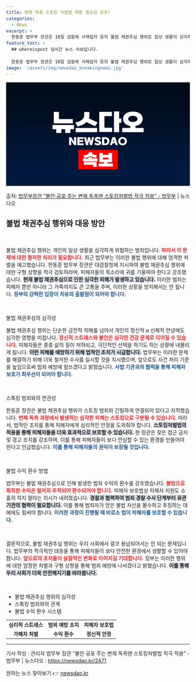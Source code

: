 ```yaml
---
title: 변제 독촉 스토킹 처벌법 적용 필요성 강조!
categories:
  - News
excerpt: >
  한동훈 법무부 장관은 10일 검찰에 사채업자 등의 불법 채권추심 행위로 일상 생활이 심각하게 위협받았다는 피…
feature_text: >
  ## whereispost 실시간 뉴스 속보입니다.

  한동훈 법무부 장관은 10일 검찰에 사채업자 등의 불법 채권추심 행위로 일상 생활이 심각하게 위협받았다는 피…
image: '/assets/img/newsdao_breakingnews.jpg'
---
```


![뉴스다오 속보](/assets/img/newsdao_breakingnews.jpg)

<p>출처: <a href="https://newsdao.kr/2471" rel="dofollow">법무부장관 “불안·공포 주는 변제 독촉땐 스토킹처벌법 적극 적용” - 법무부</a> | 뉴스다오</p>

<h2 data-ke-size="size26">불법 채권추심 행위와 대응 방안</h2>

<p data-ke-size="size16">&nbsp;</p>

불법 채권추심 행위는 개인의 일상 생활을 심각하게 위협하는 범죄입니다. <b><span style="color: #ee2323;">따라서 이 문제에 대한 철저한 처리가 필요합니다.</span></b> 최근 법무부는 이러한 불법 행위에 대해 엄격한 처벌을 예고했습니다. 한동훈 법무부 장관은 대검찰청에 지시하여 불법 채권추심 행위에 대한 구형 상향을 적극 검토하라며, 피해자들의 목소리에 귀를 기울여야 한다고 강조했습니다. <b><span style="background-color: #21538527;">현재 불법 채권추심으로 인한 심각한 피해가 발생하고 있습니다.</span></b> 이러한 범죄는 피해자 뿐만 아니라 그 가족까지도 큰 고통을 주며, 이러한 상황을 방치해서는 안 됩니다. <b><span style="color: #1a5490;">정부의 강력한 입장이 치유의 출발점이 되어야 합니다.</span></b>

<p data-ke-size="size16">&nbsp;</p>

불법 채권추심의 심각성

불법 채권추심 행위는 단순한 금전적 피해를 넘어서 개인의 정신적 и 신체적 안녕에도 심각한 영향을 미칩니다. <b><span style="color: #ee2323;">정신적 스트레스와 불안은 심각한 건강 문제로 이어질 수 있습니다.</span></b> 피해자들은 종종 삶의 질이 저하되고, 극단적인 선택을 하기도 하는 상황에 내몰리게 됩니다. <b><span style="background-color: #21538527;">이런 피해를 예방하기 위해 법적인 조치가 시급합니다.</span></b> 법무부는 이러한 문제를 해결하기 위해 더욱 철저한 수사를 실시할 것을 지시했으며, 앞으로도 사건 처리 기준을 높임으로써 범죄 예방에 힘쓰겠다고 밝혔습니다. <b><span style="color: #1a5490;">사법 기관과의 협력을 통해 피해자 보호가 최우선이 되어야 합니다.</span></b>

<p data-ke-size="size16">&nbsp;</p>

스톡킹 범죄와의 연관성

한동훈 장관은 불법 채권추심 행위가 스토킹 범죄와 긴밀하게 연결되어 있다고 지적했습니다. <b><span style="color: #ee2323;">변제 독촉 과정에서 발생하는 심각한 피해는 스토킹으로 구분될 수 있습니다.</span></b> 따라서, 법적인 조치를 통해 피해자에게 심리적인 안정을 도와줘야 합니다. <b><span style="background-color: #21538527;">스토킹처벌법의 적용을 통해 피해자들을 더욱 효과적으로 보호할 수 있습니다.</span></b> 한 장관은 잦은 접근 금지 및 경고 조치를 강조하며, 이를 통해 피해자들이 보다 안심할 수 있는 환경을 만들어야 한다고 언급했습니다. <b><span style="color: #1a5490;">이를 통해 피해자들의 권익이 보장될 것입니다.</span></b>

<p data-ke-size="size16">&nbsp;</p>

불법 수익 환수 방법

법무부는 불법 채권추심으로 인해 발생한 범죄 수익의 환수를 강조했습니다. <b><span style="color: #ee2323;">불법으로 획득한 수익은 철저히 추적되어 환수되어야 합니다.</span></b> 피해자 보호법상 피해자 지원도 소홀히 하지 말라는 지시가 내려졌습니다. <b><span style="background-color: #21538527;">경찰과 협력하여 범죄 경찰 수사 단계부터 유관기관의 협력이 필요합니다.</span></b> 이를 통해 범죄자가 얻은 불법 자산을 몰수하고 추징하는 데에에도 힘써야 합니다. <b><span style="color: #1a5490;">이러한 과정이 진행될 때 비로소 법이 피해자를 보호할 수 있습니다.</span></b>

<p data-ke-size="size16">&nbsp;</p>

결론적으로, 불법 채권추심 행위는 우리 사회에서 결코 용납되어서는 안 되는 문제입니다. 법무부의 적극적인 대응을 통해 피해자들이 보다 안전한 환경에서 생활할 수 있어야 합니다. <b><span style="color: #ee2323;">앞으로의 조치들이 실질적인 변화로 이어지길 기대합니다.</span></b> 정부는 이러한 행위에 대한 엄정한 처벌과 구형 상향을 통해 범죄 예방에 나서겠다고 밝혔습니다. <b><span style="background-color: #21538527;">이를 통해 우리 사회가 더욱 안전해지기를 바라봅니다.</span></b> 

<p data-ke-size="size16">&nbsp;</p>

<ul>
    <li>불법 채권추심 행위의 심각성</li>
    <li>스톡킹 범죄와의 관계</li>
    <li>불법 수익 환수 시스템</li>
</ul>

<table>
    <tr>
        <td style="text-align: center; height: 17px;"><b>심리적 스트레스</b></td>
        <td style="text-align: center; height: 17px;"><b>범죄 예방 조치</b></td>
        <td style="text-align: center; height: 17px;"><b>피해자 보호법</b></td>
    </tr>
    <tr>
        <td style="text-align: center; height: 17px;"><b>가해자 처벌</b></td>
        <td style="text-align: center; height: 17px;"><b>수익 환수</b></td>
        <td style="text-align: center; height: 17px;"><b>정신적 안정</b></td>
    </tr>
</table>

<hr> 

기사 작성 : 관리자 법무부 장관 “불안·공포 주는 변제 독촉땐 스토킹처벌법 적극 적용” - 법무부 | 뉴스다오  : https://newsdao.kr/2471 

원하는 뉴스 찾아보기 👉 <a href="https://newsdao.kr" rel="dofollow">newsdao.kr</a>


